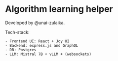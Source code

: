 # Algorithm learning helper

Developed by @unai-zulaika.

Tech-stack:

    - Frontend UI: React + Joy UI
    - Backend: express.js and GraphQL
    - DB: Postgres
    - LLM: Mistral 7B + vLLM + (websockets)

